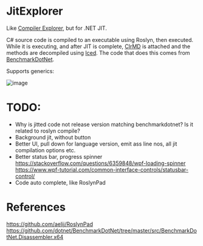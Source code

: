 # JitExplorer

Like [Compiler Explorer](https://godbolt.org/), but for .NET JIT.

C# source code is compiled to an executable using Roslyn, then executed. While it is executing, and after JIT is complete, [ClrMD](https://github.com/microsoft/clrmd) is attached and the methods are decompiled using [Iced](https://github.com/0xd4d/iced). The code that does this comes from [BenchmarkDotNet](https://github.com/dotnet/BenchmarkDotNet/tree/master/src/BenchmarkDotNet.Disassembler.x64).

Supports generics:

![image](https://user-images.githubusercontent.com/12851828/86298224-1a6ac880-bbb2-11ea-90e4-7bd5114284e9.png)

# TODO:

- Why is jitted code not release version matching benchmarkdotnet? Is it related to roslyn compile?
- Background jit, without button
- Better UI, pull down for language version, emit ass line nos, all jit compilation options etc.
- Better status bar, progress spinner
https://stackoverflow.com/questions/6359848/wpf-loading-spinner
https://www.wpf-tutorial.com/common-interface-controls/statusbar-control/
- Code auto complete, like RoslynPad


# References

https://github.com/aelij/RoslynPad
https://github.com/dotnet/BenchmarkDotNet/tree/master/src/BenchmarkDotNet.Disassembler.x64
